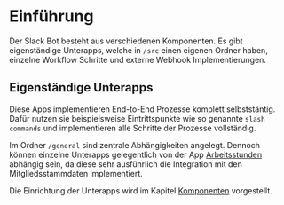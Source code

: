 # Einführung

Der Slack Bot besteht aus verschiedenen Komponenten. Es gibt eigenständige Unterapps, welche in `/src` einen eigenen Ordner haben, einzelne Workflow Schritte und externe Webhook Implementierungen.

## Eigenständige Unterapps

Diese Apps implementieren End-to-End Prozesse komplett selbststäntig. Dafür nutzen sie beispielsweise Eintrittspunkte wie so genannte `slash commands` und implementieren alle Schritte der Prozesse vollständig.

Im Ordner `/general` sind zentrale Abhängigkeiten angelegt. Dennoch können einzelne Unterapps gelegentlich von der App [Arbeitsstunden](components#arbeitsstunden) abhängig sein, da diese sehr ausführlich die Integration mit den Mitgliedsstammdaten implementiert.

Die Einrichtung der Unterapps wird im Kapitel [Komponenten](components) vorgestellt.
